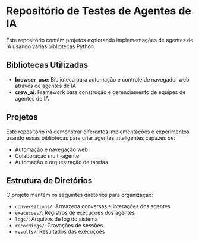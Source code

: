 # Repositório de Testes de Agentes de IA

Este repositório contém projetos explorando implementações de agentes de IA usando várias bibliotecas Python.

## Bibliotecas Utilizadas

- **browser_use**: Biblioteca para automação e controle de navegador web através de agentes de IA
- **crew_ai**: Framework para construção e gerenciamento de equipes de agentes de IA

## Projetos

Este repositório irá demonstrar diferentes implementações e experimentos usando essas bibliotecas para criar agentes inteligentes capazes de:
- Automação e navegação web
- Colaboração multi-agente
- Automação e orquestração de tarefas

## Estrutura de Diretórios

O projeto mantém os seguintes diretórios para organização:
- `conversations/`: Armazena conversas e interações dos agentes
- `execucoes/`: Registros de execuções dos agentes
- `logs/`: Arquivos de log do sistema
- `recordings/`: Gravações de sessões
- `results/`: Resultados das execuções
